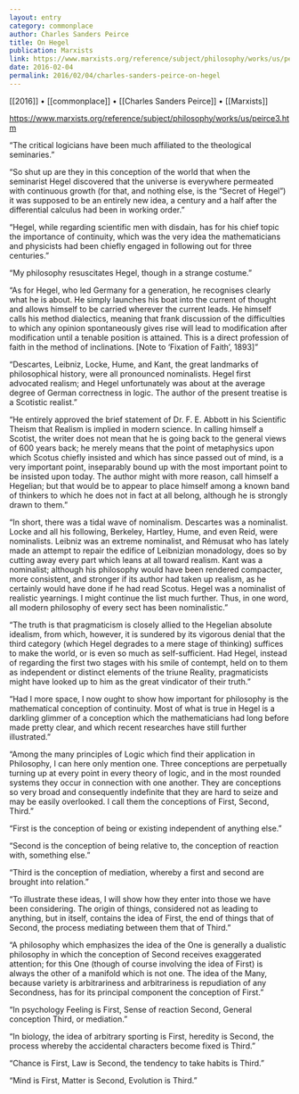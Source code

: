 ```yaml
---
layout: entry
category: commonplace
author: Charles Sanders Peirce
title: On Hegel
publication: Marxists
link: https://www.marxists.org/reference/subject/philosophy/works/us/peirce3.htm
date: 2016-02-04
permalink: 2016/02/04/charles-sanders-peirce-on-hegel
---
```


[[2016]] • [[commonplace]] • [[Charles Sanders Peirce]] • [[Marxists]]

https://www.marxists.org/reference/subject/philosophy/works/us/peirce3.htm

“The critical logicians have been much affiliated to the theological seminaries.”

“So shut up are they in this conception of the world that when the seminarist Hegel discovered that the universe is everywhere permeated with continuous growth (for that, and nothing else, is the “Secret of Hegel”) it was supposed to be an entirely new idea, a century and a half after the differential calculus had been in working order.”

“Hegel, while regarding scientific men with disdain, has for his chief topic the importance of continuity, which was the very idea the mathematicians and physicists had been chiefly engaged in following out for three centuries.”

“My philosophy resuscitates Hegel, though in a strange costume.”

“As for Hegel, who led Germany for a generation, he recognises clearly what he is about. He simply launches his boat into the current of thought and allows himself to be carried wherever the current leads. He himself calls his method dialectics, meaning that frank discussion of the difficulties to which any opinion spontaneously gives rise will lead to modification after modification until a tenable position is attained. This is a direct profession of faith in the method of inclinations. [Note to ‘Fixation of Faith’, 1893]”

“Descartes, Leibniz, Locke, Hume, and Kant, the great landmarks of philosophical history, were all pronounced nominalists. Hegel first advocated realism; and Hegel unfortunately was about at the average degree of German correctness in logic. The author of the present treatise is a Scotistic realist.”

“He entirely approved the brief statement of Dr. F. E. Abbott in his Scientific Theism that Realism is implied in modern science. In calling himself a Scotist, the writer does not mean that he is going back to the general views of 600 years back; he merely means that the point of metaphysics upon which Scotus chiefly insisted and which has since passed out of mind, is a very important point, inseparably bound up with the most important point to be insisted upon today. The author might with more reason, call himself a Hegelian; but that would be to appear to place himself among a known band of thinkers to which he does not in fact at all belong, although he is strongly drawn to them.”

“In short, there was a tidal wave of nominalism. Descartes was a nominalist. Locke and all his following, Berkeley, Hartley, Hume, and even Reid, were nominalists. Leibniz was an extreme nominalist, and Rémusat who has lately made an attempt to repair the edifice of Leibnizian monadology, does so by cutting away every part which leans at all toward realism. Kant was a nominalist; although his philosophy would have been rendered compacter, more consistent, and stronger if its author had taken up realism, as he certainly would have done if he had read Scotus. Hegel was a nominalist of realistic yearnings. I might continue the list much further. Thus, in one word, all modern philosophy of every sect has been nominalistic.”

“The truth is that pragmaticism is closely allied to the Hegelian absolute idealism, from which, however, it is sundered by its vigorous denial that the third category (which Hegel degrades to a mere stage of thinking) suffices to make the world, or is even so much as self-sufficient. Had Hegel, instead of regarding the first two stages with his smile of contempt, held on to them as independent or distinct elements of the triune Reality, pragmaticists might have looked up to him as the great vindicator of their truth.”

“Had I more space, I now ought to show how important for philosophy is the mathematical conception of continuity. Most of what is true in Hegel is a darkling glimmer of a conception which the mathematicians had long before made pretty clear, and which recent researches have still further illustrated.”

“Among the many principles of Logic which find their application in Philosophy, I can here only mention one. Three conceptions are perpetually turning up at every point in every theory of logic, and in the most rounded systems they occur in connection with one another. They are conceptions so very broad and consequently indefinite that they are hard to seize and may be easily overlooked. I call them the conceptions of First, Second, Third.”

“First is the conception of being or existing independent of anything else.”

“Second is the conception of being relative to, the conception of reaction with, something else.”

“Third is the conception of mediation, whereby a first and second are brought into relation.”

“To illustrate these ideas, I will show how they enter into those we have been considering. The origin of things, considered not as leading to anything, but in itself, contains the idea of First, the end of things that of Second, the process mediating between them that of Third.”

“A philosophy which emphasizes the idea of the One is generally a dualistic philosophy in which the conception of Second receives exaggerated attention; for this One (though of course involving the idea of First) is always the other of a manifold which is not one. The idea of the Many, because variety is arbitrariness and arbitrariness is repudiation of any Secondness, has for its principal component the conception of First.”

“In psychology Feeling is First, Sense of reaction Second, General conception Third, or mediation.”

“In biology, the idea of arbitrary sporting is First, heredity is Second, the process whereby the accidental characters become fixed is Third.”

“Chance is First, Law is Second, the tendency to take habits is Third.”

“Mind is First, Matter is Second, Evolution is Third.”
